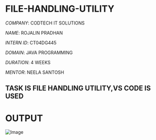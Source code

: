 # FILE-HANDLING-UTILITY

*COMPANY*: CODTECH IT SOLUTIONS

*NAME*: ROJALIN PRADHAN

*INTERN ID*: CT04DG445

*DOMAIN*: JAVA PROGRAMMING

*DURATION*: 4 WEEKS

*MENTOR*: NEELA SANTOSH

## TASK IS FILE HANDLING UTILITY,VS CODE IS USED

# OUTPUT

![Image](https://github.com/user-attachments/assets/d43a9fcc-b0ae-4abb-ac61-f90c7c7104d2)
